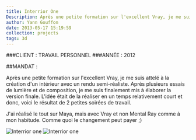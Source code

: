 ```yaml
---
title: Interrior One
Description: Après une petite formation sur l'excellent Vray, je me suis attelé à la création d'un intérieur avec un rendu semi-réaliste.
author: Yann Gouffon
date: 2013-05-17 15:19:59
collection: projects
tags: 3d
---
```


###CLIENT : TRAVAIL PERSONNEL
###ANNÉE : 2012

##MANDAT :

Après une petite formation sur l'excellent Vray, je me suis attelé à la création d'un intérieur avec un rendu semi-réaliste. Après plusieurs essais de lumière et de composition, je me suis finalement mis à élaborer la version finale. L'idée était de la réaliser en un temps relativement court et donc, voici le résultat de 2 petites soirées de travail.

J'ai réalisé le tout sur Maya, mais avec Vray et non Mental Ray comme à mon habitude. Comme quoi le changement peut payer ;) 

![Interrior one](http://staging.yago.io/content/images/interior1.jpg.jpg)
![Interrior one](http://staging.yago.io/content/images/interior2.jpg.jpg)

